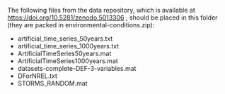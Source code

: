 The following files from the data repository, which is available at https://doi.org/10.5281/zenodo.5013306
, should be placed in this folder (they are packed in environmental-conditions.zip):
 * artificial_time_series_50years.txt
 * artificial_time_series_1000years.txt
 * ArtificialTimeSeries50years.mat
 * ArtificialTimeSeries1000years.mat
 * datasets-complete-DEF-3-variables.mat
 * DForNREL.txt
 * STORMS_RANDOM.mat
 

